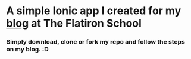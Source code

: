 # A simple Ionic app I created for my [blog](https://damianlajara.wordpress.com/2015/08/26/ionic-framework/) at The Flatiron School
### Simply download, clone or fork my repo and follow the steps on my blog. :D
